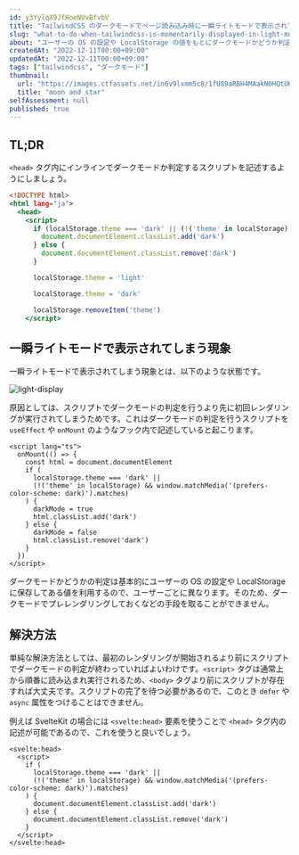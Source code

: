 ```yaml
---
id: y3YylqX9JfHoeNUvBfvbV
title: "TailwindCSS のダークモードでページ読み込み時に一瞬ライトモードで表示されてしまうときの対応法"
slug: "what-to-do-when-tailwindcss-is-momentarily-displayed-in-light-mode-in-dark-mode"
about: "ユーザーの OS の設定や LocalStorage の値をもとにダークモードかどうか判定する場合、コンテンツが読み込まれる前にスクリプトの実行が完了している必要があります。"
createdAt: "2022-12-11T00:00+09:00"
updatedAt: "2022-12-11T00:00+09:00"
tags: ["tailwindcss", "ダークモード"]
thumbnail:
  url: "https://images.ctfassets.net/in6v9lxmm5c8/1fU89aRBH4MAakN0HQtUK9/703645f396295d93d07322857ad125ed/_Pngtree_crescent_moon_and_star_8390658.png"
  title: "moon and star"
selfAssessment: null
published: true
---
```

## TL;DR

`<head>` タグ内にインラインでダークモードか判定するスクリプトを記述するようにしましょう。

```html:index.html
<!DOCTYPE html>
<html lang="ja">
  <head>
    <script>
      if (localStorage.theme === 'dark' || (!('theme' in localStorage) && window.matchMedia('(prefers-color-scheme: dark)').matches)) {
        document.documentElement.classList.add('dark')
      } else {
        document.documentElement.classList.remove('dark')
      }

      localStorage.theme = 'light'

      localStorage.theme = 'dark'

      localStorage.removeItem('theme')
    </script>
```

## 一瞬ライトモードで表示されてしまう現象

一瞬ライトモードで表示されてしまう現象とは、以下のような状態です。

![light-display](//images.ctfassets.net/in6v9lxmm5c8/5Hk1j0oQOkgBXAQPirjxkk/988588a27a13d59c60706d8fc7b946e5/light-display.gif)

原因としては、スクリプトでダークモードの判定を行うより先に初回レンダリングが実行されてしまうためです。これはダークモードの判定を行うスクリプトを `useEffect` や `onMount` のようなフック内で記述していると起こります。

```html:+layout.svelte
<script lang="ts">
  onMount(() => {
    const html = document.documentElement
    if (
      localStorage.theme === 'dark' ||
      (!('theme' in localStorage) && window.matchMedia('(prefers-color-scheme: dark)').matches)
    ) {
      darkMode = true
      html.classList.add('dark')
    } else {
      darkMode = false
      html.classList.remove('dark')
    }
  })
</script>
````

ダークモードかどうかの判定は基本的にユーザーの OS の設定や LocalStorage に保存してある値を利用するので、ユーザーごとに異なります。そのため、ダークモードでプレレンダリングしておくなどの手段を取ることができません。

## 解決方法

単純な解決方法としては、最初のレンダリングが開始されるより前にスクリプトでダークモードの判定が終わっていればよいわけです。`<script>` タグは通常上から順番に読み込まれ実行されるため、`<body>` タグより前にスクリプトが存在すれば大丈夫です。スクリプトの完了を待つ必要があるので、このとき `defer` や `async` 属性をつけることはできません。

例えば SvelteKit の場合には `<svelte:head>` 要素を使うことで `<head>` タグ内の記述が可能であるので、これを使うと良いでしょう。

```html:+layout.svelte
<svelte:head>
  <script>
    if (
      localStorage.theme === 'dark' ||
      (!('theme' in localStorage) && window.matchMedia('(prefers-color-scheme: dark)').matches)
    ) {
      document.documentElement.classList.add('dark')
    } else {
      document.documentElement.classList.remove('dark')
    }
  </script>
</svelte:head>
```
